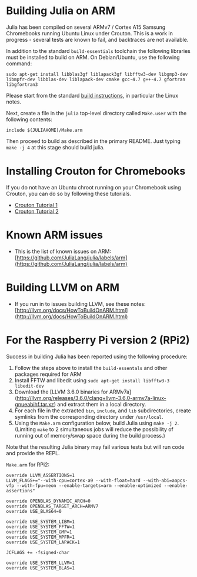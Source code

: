 # Building Julia on ARM

Julia has been compiled on several ARMv7 / Cortex A15 Samsung
Chromebooks running Ubuntu Linux under Crouton. This is a work in
progress - several tests are known to fail, and backtraces are not
available.

In addition to the standard `build-essentials` toolchain the following
libraries must be installed to build on ARM. On Debian/Ubuntu, use the
following command:

````
sudo apt-get install libblas3gf liblapack3gf libfftw3-dev libgmp3-dev libmpfr-dev libblas-dev liblapack-dev cmake gcc-4.7 g++-4.7 gfortran libgfortran3
````

Please start from the standard [build
instructions](README.md#source-download-and-compilation), in
particular the Linux notes.

Next, create a file in the `julia` top-level directory called
`Make.user` with the following contents:

```
include $(JULIAHOME)/Make.arm
```

Then proceed to build as described in the primary README. Just typing
`make -j 4` at this stage should build julia.

# Installing Crouton for Chromebooks

If you do not have an Ubuntu chroot running on your Chromebook using
Crouton, you can do so by following these tutorials.

- [Crouton Tutorial 1](http://www.howtogeek.com/162120/how-to-install-ubuntu-linux-on-your-chromebook-with-crouton/)
- [Crouton Tutorial 2](http://lifehacker.com/how-to-install-linux-on-a-chromebook-and-unlock-its-ful-509039343)

# Known ARM issues

- This is the list of known issues on ARM: [https://github.com/JuliaLang/julia/labels/arm](https://github.com/JuliaLang/julia/labels/arm)

# Building LLVM on ARM

- If you run in to issues building LLVM, see these notes: [http://llvm.org/docs/HowToBuildOnARM.html](http://llvm.org/docs/HowToBuildOnARM.html)

# For the Raspberry Pi version 2 (RPi2)

Success in building Julia has been reported using the following procedure:

1.  Follow the steps above to install the `build-essentals` and other packages required for ARM
2.  Install FFTW and libedit using `sudo apt-get install libfftw3-3 libedit-dev`
3.  Download the [LLVM 3.6.0 binaries for ARMv7a] (http://llvm.org/releases/3.6.0/clang+llvm-3.6.0-armv7a-linux-gnueabihf.tar.xz) and extract them in a local directory.
4.  For each file in the extracted `bin`, `include`, and `lib` subdirectories, create symlinks from the corresponding directory under `/usr/local`.
5.  Using the `Make.arm` configuration below, build Julia using `make -j 2`. (Limiting `make` to 2 simultaneous jobs will reduce the possibility of running out of memory/swap space during the build process.)

Note that the resulting Julia binary may fail various tests but will run code and provide the REPL.

`Make.arm` for RPi2:

```
override LLVM_ASSERTIONS=1
LLVM_FLAGS+="--with-cpu=cortex-a9 --with-float=hard --with-abi=aapcs-vfp --with-fpu=neon --enable-targets=arm --enable-optimized --enable-assertions"

override OPENBLAS_DYNAMIC_ARCH=0
override OPENBLAS_TARGET_ARCH=ARMV7
override USE_BLAS64=0

override USE_SYSTEM_LIBM=1
override USE_SYSTEM_FFTW=1
override USE_SYSTEM_GMP=1
override USE_SYSTEM_MPFR=1
override USE_SYSTEM_LAPACK=1

JCFLAGS += -fsigned-char

override USE_SYSTEM_LLVM=1
override USE_SYSTEM_BLAS=1
```

